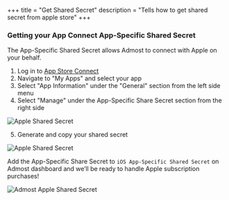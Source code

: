 +++
title = "Get Shared Secret"
description = "Tells how to get shared secret from apple store"
+++

### Getting your App Connect App-Specific Shared Secret

The App-Specific Shared Secret allows Admost to connect with Apple on your behalf.

1. Log in to [App Store Connect](https://appstoreconnect.apple.com/)
2. Navigate to "My Apps" and select your app
3. Select "App Information" under the "General" section from the left side menu
4. Select "Manage" under the App-Specific Share Secret section from the right side

![Apple Shared Secret](/amrapi/images/apple_subs_1.png?classes=shadow)

5. Generate and copy your shared secret

![Apple Shared Secret](/amrapi/images/apple_subs_2.png?classes=shadow)

Add the App-Specific Share Secret to `iOS App-Specific Shared Secret` on Admost dashboard and we’ll be ready to handle Apple subscription purchases!

![Admost Apple Shared Secret](/amrapi/images/admost-apple-shared-secret.png?classes=shadow&width=300px)
